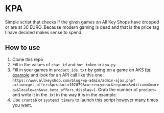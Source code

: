 # KPA

Simple script that checks if the given games on All Key Shops have dropped or are at 30 EURO. Because modern gaming is dead and that is the price tag I have decided makes sense to spend.

## How to use

1. Clone this repo
2. Fill in the values of `chat_id` and `bot_token` in `kpa.py`
3. Fill in your games in `product_ids.txt` by going on a game on AKS [for example](https://www.allkeyshop.com/blog/buy-dragons-dogma-2-cd-key-compare-prices/) and look for an API call like this one: `https://www.allkeyshop.com/blog/wp-admin/admin-ajax.php?action=get_offers&product=102079&currency=eur&region=&edition=&moreq=&locale=en&use_beta_offers_display=1`. Grab the number of `product=` and write it in the .txt in the way it is in the example.
4. Use `crontab` or `systemd timers` to launch this script however many times you want.
